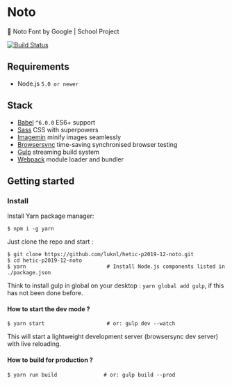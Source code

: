 # Noto
:100: Noto Font by Google | School Project

[![Build Status](https://travis-ci.org/luknl/hetic-p2019-12-noto.svg?branch=master)](https://travis-ci.org/luknl/hetic-p2019-12-noto)

## Requirements
- Node.js `5.0 or newer`

## Stack
- [Babel](http://babeljs.io/) `^6.0.0` ES6+ support
- [Sass](http://sass-lang.com/) CSS with superpowers
- [Imagemin](https://github.com/imagemin/imagemin) minify images seamlessly
- [Browsersync](http://www.browsersync.io/) time-saving synchronised browser testing
- [Gulp](http://gulpjs.com/) streaming build system
- [Webpack](https://webpack.github.io/) module loader and bundler


## Getting started

### Install

Install Yarn package manager:

```
$ npm i -g yarn
```

Just clone the repo and start :

```shell
$ git clone https://github.com/luknl/hetic-p2019-12-noto.git
$ cd hetic-p2019-12-noto
$ yarn                          # Install Node.js components listed in ./package.json
```
Think to install gulp in global on your desktop : `yarn global add gulp`, if this has not been done before.

#### How to start the dev mode ?

```shell
$ yarn start                    # or: gulp dev --watch
```

This will start a lightweight development server (browsersync dev server) with live reloading.

#### How to build for production ?

```shell
$ yarn run build               # or: gulp build --prod
```
